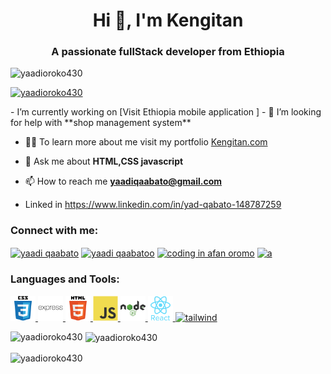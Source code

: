 <h1 align="center">Hi 👋, I'm Kengitan</h1>
<h3 align="center">A passionate fullStack developer from Ethiopia</h3>

<p align="left"> <img src="https://komarev.com/ghpvc/?username=yaadioroko430&label=Profile%20views&color=0e75b6&style=flat" alt="yaadioroko430" /> </p>

<p align="left"> <a href="https://github.com/ryo-ma/github-profile-trophy"><img src="https://github-profile-trophy.vercel.app/?username=yaadioroko430" alt="yaadioroko430" /></a> </p>
- I’m currently working on [Visit Ethiopia mobile application ]
- 🤝 I’m looking for help with **shop management system**

- 👨‍💻 To learn more about me visit my portfolio [Kengitan.com](https://kengitan-portfolio.vercel.app/)

- 💬 Ask me about **HTML,CSS javascript**

- 📫 How to reach me **yaadiqaabato@gmail.com**
- Linked in  https://www.linkedin.com/in/yad-qabato-148787259

<h3 align="left">Connect with me:</h3>
<p align="left">
<a href="https://linkedin.com/in/yaadi qaabato" target="blank"><img align="center" src="https://raw.githubusercontent.com/rahuldkjain/github-profile-readme-generator/master/src/images/icons/Social/linked-in-alt.svg" alt="yaadi qaabato" height="30" width="40" /></a>
<a href="https://fb.com/yaadi qaabatoo" target="blank"><img align="center" src="https://raw.githubusercontent.com/rahuldkjain/github-profile-readme-generator/master/src/images/icons/Social/facebook.svg" alt="yaadi qaabatoo" height="30" width="40" /></a>
<a href="https://www.youtube.com/c/coding in afan oromo" target="blank"><img align="center" src="https://raw.githubusercontent.com/rahuldkjain/github-profile-readme-generator/master/src/images/icons/Social/youtube.svg" alt="coding in afan oromo" height="30" width="40" /></a>
<a href="https://www.codechef.com/users/a" target="blank"><img align="center" src="https://cdn.jsdelivr.net/npm/simple-icons@3.1.0/icons/codechef.svg" alt="a" height="30" width="40" /></a>
</p>

<h3 align="left">Languages and Tools:</h3>
<p align="left"> <a href="https://www.w3schools.com/css/" target="_blank" rel="noreferrer"> <img src="https://raw.githubusercontent.com/devicons/devicon/master/icons/css3/css3-original-wordmark.svg" alt="css3" width="40" height="40"/> </a> <a href="https://expressjs.com" target="_blank" rel="noreferrer"> <img src="https://raw.githubusercontent.com/devicons/devicon/master/icons/express/express-original-wordmark.svg" alt="express" width="40" height="40"/> </a> <a href="https://www.w3.org/html/" target="_blank" rel="noreferrer"> <img src="https://raw.githubusercontent.com/devicons/devicon/master/icons/html5/html5-original-wordmark.svg" alt="html5" width="40" height="40"/> </a> <a href="https://developer.mozilla.org/en-US/docs/Web/JavaScript" target="_blank" rel="noreferrer"> <img src="https://raw.githubusercontent.com/devicons/devicon/master/icons/javascript/javascript-original.svg" alt="javascript" width="40" height="40"/> </a> <a href="https://nodejs.org" target="_blank" rel="noreferrer"> <img src="https://raw.githubusercontent.com/devicons/devicon/master/icons/nodejs/nodejs-original-wordmark.svg" alt="nodejs" width="40" height="40"/> </a> <a href="https://reactjs.org/" target="_blank" rel="noreferrer"> <img src="https://raw.githubusercontent.com/devicons/devicon/master/icons/react/react-original-wordmark.svg" alt="react" width="40" height="40"/> </a> <a href="https://tailwindcss.com/" target="_blank" rel="noreferrer"> <img src="https://www.vectorlogo.zone/logos/tailwindcss/tailwindcss-icon.svg" alt="tailwind" width="40" height="40"/> </a> </p>

<p><img align="left" src="https://github-readme-stats.vercel.app/api/top-langs?username=yaadioroko430&show_icons=true&locale=en&layout=compact" alt="yaadioroko430" /></p>

<p>&nbsp;<img align="center" src="https://github-readme-stats.vercel.app/api?username=yaadioroko430&show_icons=true&locale=en" alt="yaadioroko430" /></p>

<p><img align="center" src="https://github-readme-streak-stats.herokuapp.com/?user=yaadioroko430&" alt="yaadioroko430" /></p>
